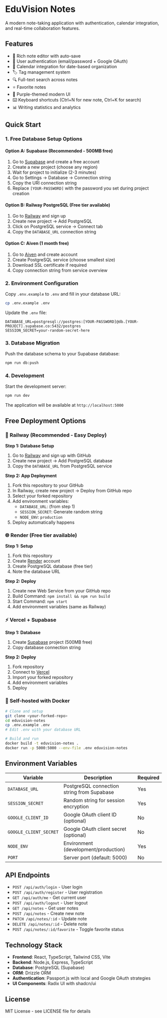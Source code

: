 # EduVision Notes

A modern note-taking application with authentication, calendar integration, and real-time collaboration features.

## Features

- 📝 Rich note editor with auto-save
- 🔐 User authentication (email/password + Google OAuth)
- 📅 Calendar integration for date-based organization
- 🏷️ Tag management system
- 🔍 Full-text search across notes
- ⭐ Favorite notes
- 🎨 Purple-themed modern UI
- ⌨️ Keyboard shortcuts (Ctrl+N for new note, Ctrl+K for search)
- 📊 Writing statistics and analytics

## Quick Start

### 1. Free Database Setup Options

#### Option A: Supabase (Recommended - 500MB free)
1. Go to [Supabase](https://supabase.com) and create a free account
2. Create a new project (choose any region)
3. Wait for project to initialize (2-3 minutes)
4. Go to Settings → Database → Connection string
5. Copy the URI connection string
6. Replace `[YOUR-PASSWORD]` with the password you set during project creation

#### Option B: Railway PostgreSQL (Free tier available)
1. Go to [Railway](https://railway.app) and sign up
2. Create new project → Add PostgreSQL
3. Click on PostgreSQL service → Connect tab
4. Copy the `DATABASE_URL` connection string

#### Option C: Aiven (1 month free)
1. Go to [Aiven](https://aiven.io) and create account
2. Create PostgreSQL service (choose smallest size)
3. Download SSL certificate if required
4. Copy connection string from service overview

### 2. Environment Configuration

Copy `.env.example` to `.env` and fill in your database URL:

```bash
cp .env.example .env
```

Update the `.env` file:
```env
DATABASE_URL=postgresql://postgres:[YOUR-PASSWORD]@db.[YOUR-PROJECT].supabase.co:5432/postgres
SESSION_SECRET=your-random-secret-here
```

### 3. Database Migration

Push the database schema to your Supabase database:

```bash
npm run db:push
```

### 4. Development

Start the development server:

```bash
npm run dev
```

The application will be available at `http://localhost:5000`

## Free Deployment Options

### 🚀 Railway (Recommended - Easy Deploy)

**Step 1: Database Setup**
1. Go to [Railway](https://railway.app) and sign up with GitHub
2. Create new project → Add PostgreSQL database
3. Copy the `DATABASE_URL` from PostgreSQL service

**Step 2: App Deployment**
1. Fork this repository to your GitHub
2. In Railway, create new project → Deploy from GitHub repo
3. Select your forked repository
4. Add environment variables:
   - `DATABASE_URL`: (from step 1)
   - `SESSION_SECRET`: Generate random string
   - `NODE_ENV`: `production`
5. Deploy automatically happens

### 🌐 Render (Free tier available)

**Step 1: Setup**
1. Fork this repository
2. Create [Render](https://render.com) account
3. Create PostgreSQL database (free tier)
4. Note the database URL

**Step 2: Deploy**
1. Create new Web Service from your GitHub repo
2. Build Command: `npm install && npm run build`
3. Start Command: `npm start`
4. Add environment variables (same as Railway)

### ⚡ Vercel + Supabase

**Step 1: Database**
1. Create [Supabase](https://supabase.com) project (500MB free)
2. Copy database connection string

**Step 2: Deploy**
1. Fork repository
2. Connect to [Vercel](https://vercel.com)
3. Import your forked repository
4. Add environment variables
5. Deploy

### 🐳 Self-hosted with Docker

```bash
# Clone and setup
git clone <your-forked-repo>
cd eduvision-notes
cp .env.example .env
# Edit .env with your database URL

# Build and run
docker build -t eduvision-notes .
docker run -p 5000:5000 --env-file .env eduvision-notes
```

## Environment Variables

| Variable | Description | Required |
|----------|-------------|----------|
| `DATABASE_URL` | PostgreSQL connection string from Supabase | Yes |
| `SESSION_SECRET` | Random string for session encryption | Yes |
| `GOOGLE_CLIENT_ID` | Google OAuth client ID (optional) | No |
| `GOOGLE_CLIENT_SECRET` | Google OAuth client secret (optional) | No |
| `NODE_ENV` | Environment (development/production) | Yes |
| `PORT` | Server port (default: 5000) | No |

## API Endpoints

- `POST /api/auth/login` - User login
- `POST /api/auth/register` - User registration
- `GET /api/auth/me` - Get current user
- `POST /api/auth/logout` - User logout
- `GET /api/notes` - Get user notes
- `POST /api/notes` - Create new note
- `PATCH /api/notes/:id` - Update note
- `DELETE /api/notes/:id` - Delete note
- `POST /api/notes/:id/favorite` - Toggle favorite status

## Technology Stack

- **Frontend**: React, TypeScript, Tailwind CSS, Vite
- **Backend**: Node.js, Express, TypeScript
- **Database**: PostgreSQL (Supabase)
- **ORM**: Drizzle ORM
- **Authentication**: Passport.js with local and Google OAuth strategies
- **UI Components**: Radix UI with shadcn/ui

## License

MIT License - see LICENSE file for details